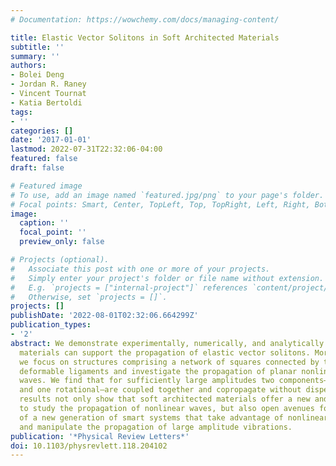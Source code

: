 ```yaml
---
# Documentation: https://wowchemy.com/docs/managing-content/

title: Elastic Vector Solitons in Soft Architected Materials
subtitle: ''
summary: ''
authors:
- Bolei Deng
- Jordan R. Raney
- Vincent Tournat
- Katia Bertoldi
tags:
- ''
categories: []
date: '2017-01-01'
lastmod: 2022-07-31T22:32:06-04:00
featured: false
draft: false

# Featured image
# To use, add an image named `featured.jpg/png` to your page's folder.
# Focal points: Smart, Center, TopLeft, Top, TopRight, Left, Right, BottomLeft, Bottom, BottomRight.
image:
  caption: ''
  focal_point: ''
  preview_only: false

# Projects (optional).
#   Associate this post with one or more of your projects.
#   Simply enter your project's folder or file name without extension.
#   E.g. `projects = ["internal-project"]` references `content/project/deep-learning/index.md`.
#   Otherwise, set `projects = []`.
projects: []
publishDate: '2022-08-01T02:32:06.664299Z'
publication_types:
- '2'
abstract: We demonstrate experimentally, numerically, and analytically that soft architected
  materials can support the propagation of elastic vector solitons. More specifically,
  we focus on structures comprising a network of squares connected by thin and highly
  deformable ligaments and investigate the propagation of planar nonlinear elastic
  waves. We find that for sufficiently large amplitudes two components—one translational
  and one rotational—are coupled together and copropagate without dispersion. Our
  results not only show that soft architected materials offer a new and rich platform
  to study the propagation of nonlinear waves, but also open avenues for the design
  of a new generation of smart systems that take advantage of nonlinearities to control
  and manipulate the propagation of large amplitude vibrations.
publication: '*Physical Review Letters*'
doi: 10.1103/physrevlett.118.204102
---
```

